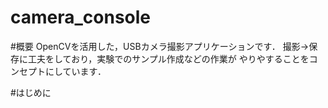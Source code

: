 # camera_console

#概要
OpenCVを活用した，USBカメラ撮影アプリケーションです．
撮影→保存に工夫をしており，実験でのサンプル作成などの作業が
やりやすることをコンセプトにしています．

#はじめに
<ToDo>
